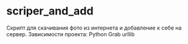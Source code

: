 # scriper_and_add
Скрипт для скачивания фото из интернета и добавление к себе на сервер.
Зависимости проекта:
Python
Grab
urllib
